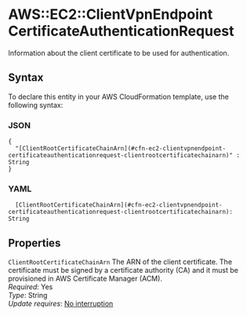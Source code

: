 # AWS::EC2::ClientVpnEndpoint CertificateAuthenticationRequest<a name="aws-properties-ec2-clientvpnendpoint-certificateauthenticationrequest"></a>

Information about the client certificate to be used for authentication\.

## Syntax<a name="aws-properties-ec2-clientvpnendpoint-certificateauthenticationrequest-syntax"></a>

To declare this entity in your AWS CloudFormation template, use the following syntax:

### JSON<a name="aws-properties-ec2-clientvpnendpoint-certificateauthenticationrequest-syntax.json"></a>

```
{
  "[ClientRootCertificateChainArn](#cfn-ec2-clientvpnendpoint-certificateauthenticationrequest-clientrootcertificatechainarn)" : String
}
```

### YAML<a name="aws-properties-ec2-clientvpnendpoint-certificateauthenticationrequest-syntax.yaml"></a>

```
  [ClientRootCertificateChainArn](#cfn-ec2-clientvpnendpoint-certificateauthenticationrequest-clientrootcertificatechainarn): String
```

## Properties<a name="aws-properties-ec2-clientvpnendpoint-certificateauthenticationrequest-properties"></a>

`ClientRootCertificateChainArn` <a name="cfn-ec2-clientvpnendpoint-certificateauthenticationrequest-clientrootcertificatechainarn"></a>
The ARN of the client certificate\. The certificate must be signed by a certificate authority \(CA\) and it must be provisioned in AWS Certificate Manager \(ACM\)\.  
_Required_: Yes  
_Type_: String  
_Update requires_: [No interruption](https://docs.aws.amazon.com/AWSCloudFormation/latest/UserGuide/using-cfn-updating-stacks-update-behaviors.html#update-no-interrupt)
